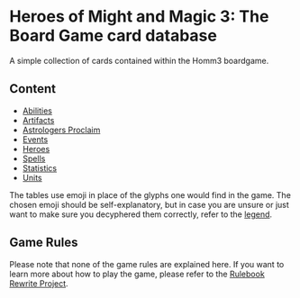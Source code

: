 # Heroes of Might and Magic 3: The Board Game card database

A simple collection of cards contained within the Homm3 boardgame.

## Content
- [Abilities](abilities.md)
- [Artifacts](artifacts.md)
- [Astrologers Proclaim](astrologers_proclaim.md)
- [Events](events.md)
- [Heroes](heroes.md)
- [Spells](spells.md)
- [Statistics](statistics.md)
- [Units](units.md)

The tables use emoji in place of the glyphs one would find in the game. The chosen emoji should be self-explanatory, but in case you are unsure or just want to make sure you decyphered them correctly, refer to the [legend](legend.md).

## Game Rules

Please note that none of the game rules are explained here. If you want to learn more about how to play the game, please refer to the [Rulebook Rewrite Project](https://github.com/Heegu-sama/Homm3BG).
